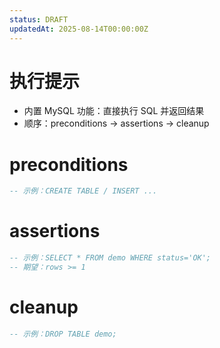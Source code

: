 ```yaml
---
status: DRAFT
updatedAt: 2025-08-14T00:00:00Z
---
```


# 执行提示
- 内置 MySQL 功能：直接执行 SQL 并返回结果
- 顺序：preconditions → assertions → cleanup

# preconditions
```sql
-- 示例：CREATE TABLE / INSERT ...
```

# assertions
```sql
-- 示例：SELECT * FROM demo WHERE status='OK';
-- 期望：rows >= 1
```

# cleanup
```sql
-- 示例：DROP TABLE demo;
```

